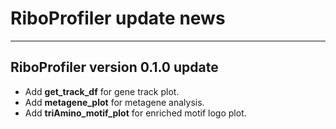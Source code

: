 # RiboProfiler update news

---

## RiboProfiler version 0.1.0 update

- Add **get_track_df** for gene track plot.
- Add **metagene_plot** for metagene analysis.
- Add **triAmino_motif_plot** for enriched motif logo plot.
